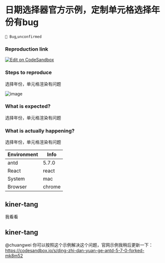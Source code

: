 # 日期选择器官方示例，定制单元格选择年份有bug

`🐛 Bug`,`unconfirmed`

### Reproduction link

[![Edit on CodeSandbox](https://codesandbox.io/static/img/play-codesandbox.svg)](https://codesandbox.io/s/nvyf9p)

### Steps to reproduce

选择年份，单元格渲染有问题

![image](https://github.com/ant-design/ant-design/assets/5902016/aa82df35-850f-41bc-bf31-7e6410966a73)

### What is expected?

选择年份，单元格渲染有问题

### What is actually happening?

选择年份，单元格渲染有问题

| Environment | Info   |
| ----------- | ------ |
| antd        | 5.7.0  |
| React       | react  |
| System      | mac    |
| Browser     | chrome |

<!-- generated by ant-design-issue-helper. DO NOT REMOVE -->

## kiner-tang

我看看

## kiner-tang

@chuangwei 你可以按照这个示例解决这个问题，官网示例我稍后更新一下：
https://codesandbox.io/s/ding-zhi-dan-yuan-ge-antd-5-7-0-forked-mk8m52
